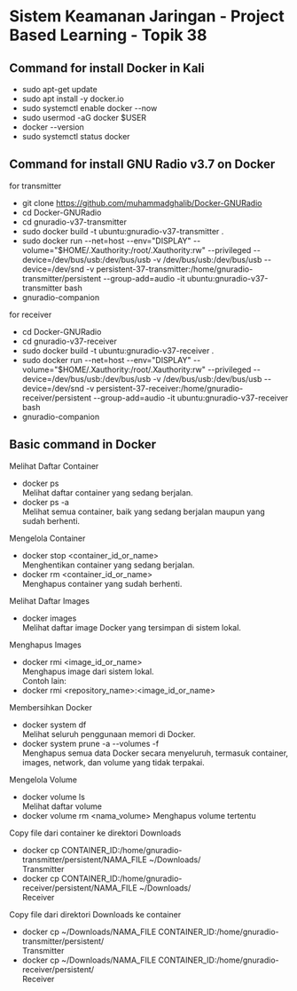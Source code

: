# Sistem Keamanan Jaringan - Project Based Learning - Topik 38

## Command for install Docker in Kali
- sudo apt-get update
- sudo apt install -y docker.io
- sudo systemctl enable docker --now
- sudo usermod -aG docker $USER
- docker --version
- sudo systemctl status docker

## Command for install GNU Radio v3.7 on Docker
for transmitter
- git clone https://github.com/muhammadghalib/Docker-GNURadio
- cd Docker-GNURadio
- cd gnuradio-v37-transmitter
- sudo docker build -t ubuntu:gnuradio-v37-transmitter .
- sudo docker run --net=host --env="DISPLAY" --volume="$HOME/.Xauthority:/root/.Xauthority:rw" --privileged --device=/dev/bus/usb:/dev/bus/usb -v /dev/bus/usb:/dev/bus/usb --device=/dev/snd -v persistent-37-transmitter:/home/gnuradio-transmitter/persistent --group-add=audio -it ubuntu:gnuradio-v37-transmitter bash
- gnuradio-companion

for receiver
- cd Docker-GNURadio
- cd gnuradio-v37-receiver
- sudo docker build -t ubuntu:gnuradio-v37-receiver .
- sudo docker run --net=host --env="DISPLAY" --volume="$HOME/.Xauthority:/root/.Xauthority:rw" --privileged --device=/dev/bus/usb:/dev/bus/usb -v /dev/bus/usb:/dev/bus/usb --device=/dev/snd -v persistent-37-receiver:/home/gnuradio-receiver/persistent --group-add=audio -it ubuntu:gnuradio-v37-receiver bash
- gnuradio-companion

## Basic command in Docker
Melihat Daftar Container
- docker ps  
  Melihat daftar container yang sedang berjalan.
- docker ps -a  
  Melihat semua container, baik yang sedang berjalan maupun yang sudah berhenti.

Mengelola Container
- docker stop <container_id_or_name>  
  Menghentikan container yang sedang berjalan.
- docker rm <container_id_or_name>  
  Menghapus container yang sudah berhenti.

Melihat Daftar Images
- docker images  
  Melihat daftar image Docker yang tersimpan di sistem lokal.

Menghapus Images
- docker rmi <image_id_or_name>  
  Menghapus image dari sistem lokal.  
Contoh lain:
- docker rmi <repository_name>:<image_id_or_name>

Membersihkan Docker
- docker system df  
  Melihat seluruh penggunaan memori di Docker.
- docker system prune -a --volumes -f  
  Menghapus semua data Docker secara menyeluruh, termasuk container, images, network, dan volume yang tidak terpakai.

Mengelola Volume
- docker volume ls  
  Melihat daftar volume
- docker volume rm <nama_volume>
  Menghapus volume tertentu  

Copy file dari container ke direktori Downloads  
- docker cp CONTAINER_ID:/home/gnuradio-transmitter/persistent/NAMA_FILE ~/Downloads/  
  Transmitter  
- docker cp CONTAINER_ID:/home/gnuradio-receiver/persistent/NAMA_FILE ~/Downloads/  
  Receiver  
  
Copy file dari direktori Downloads ke container  
- docker cp ~/Downloads/NAMA_FILE CONTAINER_ID:/home/gnuradio-transmitter/persistent/  
  Transmitter  
- docker cp ~/Downloads/NAMA_FILE CONTAINER_ID:/home/gnuradio-receiver/persistent/  
  Receiver  














